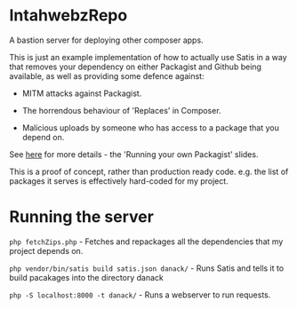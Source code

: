 IntahwebzRepo
=============

A bastion server for deploying other composer apps.

This is just an example implementation of how to actually use Satis in a way that removes your dependency on either Packagist and Github being available, as well as providing some defence against:

* MITM attacks against Packagist.

* The horrendous behaviour of 'Replaces' in Composer.
 
* Malicious uploads by someone who has access to a package that you depend on.

See [here](https://docs.google.com/presentation/d/1Et9xYeFo4RrpBnGycz5XM0rhlDk2c7MRBvv8mMEbPtc/edit?usp=sharing) for more details - the 'Running your own Packagist' slides.

This is a proof of concept, rather than production ready code. e.g. the list of packages it serves is effectively hard-coded for my project.


Running the server
==================

`php fetchZips.php` - Fetches and repackages all the dependencies that my project depends on.
 
`php vendor/bin/satis build satis.json danack/` - Runs Satis and tells it to build pacakages into the directory danack

`php -S localhost:8000 -t danack/` - Runs a webserver to run requests.

 
 
 
 


